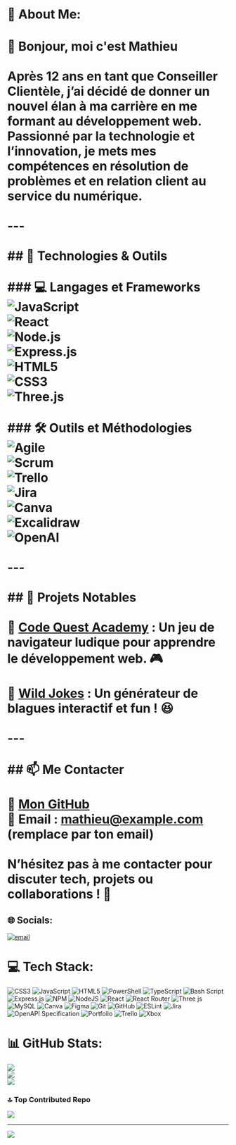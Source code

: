 # 💫 About Me:
# 👋 Bonjour, moi c'est Mathieu<br><br>Après **12 ans en tant que Conseiller Clientèle**, j’ai décidé de donner un nouvel élan à ma carrière en me formant au **développement web**. Passionné par la technologie et l’innovation, je mets mes compétences en **résolution de problèmes** et en **relation client** au service du numérique.<br><br>---<br><br>## 🚀 Technologies & Outils<br><br>### 💻 Langages et Frameworks<br>![JavaScript](https://img.shields.io/badge/-JavaScript-F7DF1E?style=flat&logo=javascript&logoColor=black)<br>![React](https://img.shields.io/badge/-React-61DAFB?style=flat&logo=react&logoColor=black)<br>![Node.js](https://img.shields.io/badge/-Node.js-339933?style=flat&logo=node.js&logoColor=white)<br>![Express.js](https://img.shields.io/badge/-Express.js-000000?style=flat&logo=express&logoColor=white)<br>![HTML5](https://img.shields.io/badge/-HTML5-E34F26?style=flat&logo=html5&logoColor=white)<br>![CSS3](https://img.shields.io/badge/-CSS3-1572B6?style=flat&logo=css3&logoColor=white)<br>![Three.js](https://img.shields.io/badge/-Three.js-000000?style=flat&logo=three.js&logoColor=white)<br><br>### 🛠️ Outils et Méthodologies<br>![Agile](https://img.shields.io/badge/-Agile-009688?style=flat)<br>![Scrum](https://img.shields.io/badge/-Scrum-6DB33F?style=flat)<br>![Trello](https://img.shields.io/badge/-Trello-0052CC?style=flat&logo=trello&logoColor=white)<br>![Jira](https://img.shields.io/badge/-Jira-0052CC?style=flat&logo=jira&logoColor=white)<br>![Canva](https://img.shields.io/badge/-Canva-00C4CC?style=flat&logo=canva&logoColor=white)<br>![Excalidraw](https://img.shields.io/badge/-Excalidraw-000000?style=flat&logoColor=white)<br>![OpenAI](https://img.shields.io/badge/-OpenAI-412991?style=flat&logo=openai&logoColor=white)<br><br>---<br><br>## 📌 Projets Notables<br><br>🔹 **[Code Quest Academy](https://github.com/mathieu/code-quest-academy)** : Un jeu de navigateur ludique pour apprendre le développement web. 🎮<br><br>🔹 **[Wild Jokes](https://github.com/mathieu/wild-jokes)** : Un générateur de blagues interactif et fun ! 😆<br><br>---<br><br>## 📫 Me Contacter<br><br>🔗 **[Mon GitHub](https://github.com/mathieu)**<br>📧 **Email :** mathieu@example.com (remplace par ton email)<br><br>N’hésitez pas à me contacter pour discuter tech, projets ou collaborations ! 🚀<br>


## 🌐 Socials:
[![email](https://img.shields.io/badge/Email-D14836?logo=gmail&logoColor=white)](mailto:mathieu.priez@live.fr) 

# 💻 Tech Stack:
![CSS3](https://img.shields.io/badge/css3-%231572B6.svg?style=for-the-badge&logo=css3&logoColor=white) ![JavaScript](https://img.shields.io/badge/javascript-%23323330.svg?style=for-the-badge&logo=javascript&logoColor=%23F7DF1E) ![HTML5](https://img.shields.io/badge/html5-%23E34F26.svg?style=for-the-badge&logo=html5&logoColor=white) ![PowerShell](https://img.shields.io/badge/PowerShell-%235391FE.svg?style=for-the-badge&logo=powershell&logoColor=white) ![TypeScript](https://img.shields.io/badge/typescript-%23007ACC.svg?style=for-the-badge&logo=typescript&logoColor=white) ![Bash Script](https://img.shields.io/badge/bash_script-%23121011.svg?style=for-the-badge&logo=gnu-bash&logoColor=white) ![Express.js](https://img.shields.io/badge/express.js-%23404d59.svg?style=for-the-badge&logo=express&logoColor=%2361DAFB) ![NPM](https://img.shields.io/badge/NPM-%23CB3837.svg?style=for-the-badge&logo=npm&logoColor=white) ![NodeJS](https://img.shields.io/badge/node.js-6DA55F?style=for-the-badge&logo=node.js&logoColor=white) ![React](https://img.shields.io/badge/react-%2320232a.svg?style=for-the-badge&logo=react&logoColor=%2361DAFB) ![React Router](https://img.shields.io/badge/React_Router-CA4245?style=for-the-badge&logo=react-router&logoColor=white) ![Three js](https://img.shields.io/badge/threejs-black?style=for-the-badge&logo=three.js&logoColor=white) ![MySQL](https://img.shields.io/badge/mysql-4479A1.svg?style=for-the-badge&logo=mysql&logoColor=white) ![Canva](https://img.shields.io/badge/Canva-%2300C4CC.svg?style=for-the-badge&logo=Canva&logoColor=white) ![Figma](https://img.shields.io/badge/figma-%23F24E1E.svg?style=for-the-badge&logo=figma&logoColor=white) ![Git](https://img.shields.io/badge/git-%23F05033.svg?style=for-the-badge&logo=git&logoColor=white) ![GitHub](https://img.shields.io/badge/github-%23121011.svg?style=for-the-badge&logo=github&logoColor=white) ![ESLint](https://img.shields.io/badge/ESLint-4B3263?style=for-the-badge&logo=eslint&logoColor=white) ![Jira](https://img.shields.io/badge/jira-%230A0FFF.svg?style=for-the-badge&logo=jira&logoColor=white) ![OpenAPI Specification](https://img.shields.io/badge/openapiinitiative-%23000000.svg?style=for-the-badge&logo=openapiinitiative&logoColor=white) ![Portfolio](https://img.shields.io/badge/Portfolio-%23000000.svg?style=for-the-badge&logo=firefox&logoColor=#FF7139) ![Trello](https://img.shields.io/badge/Trello-%23026AA7.svg?style=for-the-badge&logo=Trello&logoColor=white) ![Xbox](https://img.shields.io/badge/xbox-%23107C10.svg?style=for-the-badge&logo=xbox&logoColor=white)
# 📊 GitHub Stats:
![](https://github-readme-stats.vercel.app/api?username=Supremebatmat&theme=dark&hide_border=false&include_all_commits=true&count_private=true)<br/>
![](https://github-readme-streak-stats.herokuapp.com/?user=Supremebatmat&theme=dark&hide_border=false)<br/>
![](https://github-readme-stats.vercel.app/api/top-langs/?username=Supremebatmat&theme=dark&hide_border=false&include_all_commits=true&count_private=true&layout=compact)

### 🔝 Top Contributed Repo
![](https://github-contributor-stats.vercel.app/api?username=Supremebatmat&limit=5&theme=dark&combine_all_yearly_contributions=true)

---
[![](https://visitcount.itsvg.in/api?id=Supremebatmat&icon=0&color=0)](https://visitcount.itsvg.in)

<!-- Proudly created with GPRM ( https://gprm.itsvg.in ) -->
